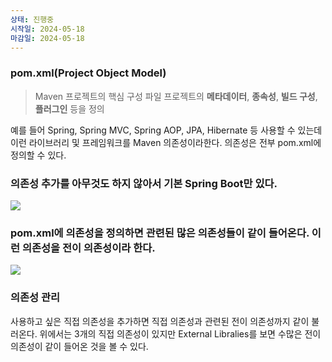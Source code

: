 ```yaml
---
상태: 진행중
시작일: 2024-05-18
마감일: 2024-05-18
---
```

### pom.xml(Project Object Model)
> Maven 프로젝트의 핵심 구성 파일
> 프로젝트의 **메타데이터**, **종속성**, **빌드 구성**, **플러그인** 등을 정의

예를 들어 Spring, Spring MVC, Spring AOP, JPA, Hibernate 등 사용할 수 있는데 이런 라이브러리 및 프레임워크를 Maven 의존성이라한다.
의존성은 전부 pom.xml에 정의할 수 있다.

### 의존성 추가를 아무것도 하지 않아서 기본 Spring Boot만 있다.
![](https://i.imgur.com/8g2YcKE.png)

### pom.xml에 의존성을 정의하면 관련된 많은 의존성들이 같이 들어온다. 이런 의존성을 **전이 의존성**이라 한다.
![](https://i.imgur.com/w39xaxA.png)

### 의존성 관리
사용하고 싶은 직접 의존성을 추가하면 직접 의존성과 관련된 전이 의존성까지 같이 불러온다.
위에서는 3개의 직접 의존성이 있지만 External Libralies를 보면 수많은 전이 의존성이 같이 들어온 것을 볼 수 있다.

